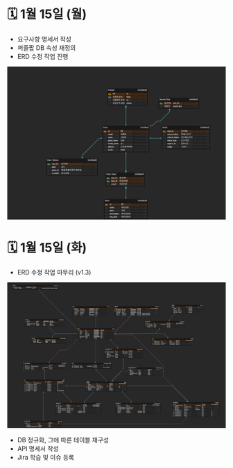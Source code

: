 # 🗓️ 1월 15일 (월)

* 요구사항 명세서 작성
* 퍼즐팝 DB 속성 재정의
* ERD 수정 작업 진행

<img src="./img/A304_ERD_V1.2.png" />


# 🗓️ 1월 15일 (화)

* ERD 수정 작업 마무리 (v1.3)
<img src="./img/A304_ERD_V1.3.png" />

* DB 정규화, 그에 따른 테이블 재구성
* API 명세서 작성
* Jira 학습 및 이슈 등록

